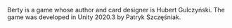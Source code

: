 Berty is a game whose author and card designer is Hubert Gulczyński. The game was developed in Unity 2020.3 by Patryk Szczęśniak.
